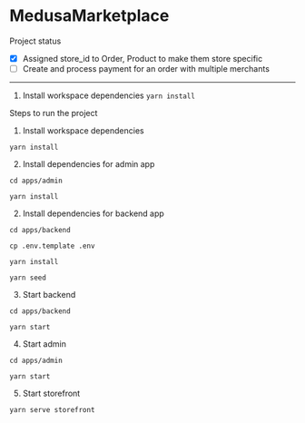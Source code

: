 # MedusaMarketplace

Project status

- [x] Assigned store_id to Order, Product to make them store specific
- [ ] Create and process payment for an order with multiple merchants

----

1. Install workspace dependencies
`yarn install`

Steps to run the project

1. Install workspace dependencies

`yarn install`

2. Install dependencies for admin app

`cd apps/admin`

`yarn install`

2. Install dependencies for backend app

`cd apps/backend`

`cp .env.template .env`

`yarn install`

`yarn seed`

3. Start backend

`cd apps/backend`

`yarn start`

4. Start admin

`cd apps/admin`

`yarn start`

5. Start storefront

`yarn serve storefront`
